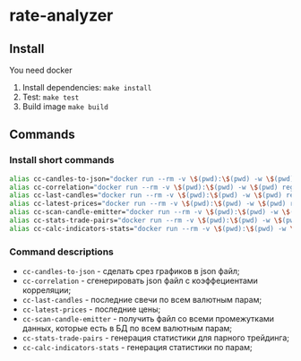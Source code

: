 # rate-analyzer

## Install

You need docker

1. Install dependencies: `make install`
2. Test: `make test`
3. Build image `make build`

## Commands

### Install short commands

```bash
alias cc-candles-to-json="docker run --rm -v \$(pwd):\$(pwd) -w \$(pwd) registry.gitlab.com/coincorp/rate-analyzer:latest /app/bin/candles-to-json.php"
alias cc-correlation="docker run --rm -v \$(pwd):\$(pwd) -w \$(pwd) registry.gitlab.com/coincorp/rate-analyzer:latest /app/bin/correlation.php"
alias cc-last-candles="docker run --rm -v \$(pwd):\$(pwd) -w \$(pwd) registry.gitlab.com/coincorp/rate-analyzer:latest /app/bin/last-candles.php"
alias cc-latest-prices="docker run --rm -v \$(pwd):\$(pwd) -w \$(pwd) registry.gitlab.com/coincorp/rate-analyzer:latest /app/bin/print-latest-prices.php"
alias cc-scan-candle-emitter="docker run --rm -v \$(pwd):\$(pwd) -w \$(pwd) registry.gitlab.com/coincorp/rate-analyzer:latest /app/bin/scan-candle-emitter.php"
alias cc-stats-trade-pairs="docker run --rm -v \$(pwd):\$(pwd) -w \$(pwd) registry.gitlab.com/coincorp/rate-analyzer:latest /app/bin/trade-pair-of-pairs.php"
alias cc-calc-indicators-stats="docker run --rm -v \$(pwd):\$(pwd) -w \$(pwd) registry.gitlab.com/coincorp/rate-analyzer:latest /app/bin/calc-indicators-stats.php"
```

### Command descriptions

* `cc-candles-to-json` - сделать срез графиков в json файл;
* `cc-correlation` - сгенерировать json файл с коэффециентами корреляции;
* `cc-last-candles` - последние свечи по всем валютным парам;
* `cc-latest-prices` - последние цены;
* `cc-scan-candle-emitter` - получить файл со всеми промежутками данных, которые есть в БД по всем валютным парам;
* `cc-stats-trade-pairs` - генерация статистики для парного трейдинга;
* `cc-calc-indicators-stats` - генерация статистики по парам;
